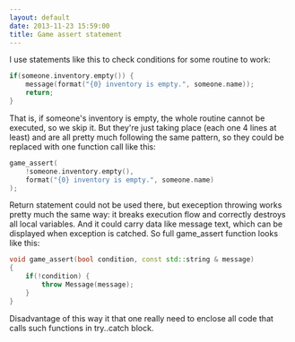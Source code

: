 ```yaml
---
layout: default
date: 2013-11-23 15:59:00
title: Game assert statement
---
```

I use statements like this to check conditions for some routine to work:  

```c++
if(someone.inventory.empty()) {  
	message(format("{0} inventory is empty.", someone.name));  
	return;  
}
```

That is, if someone's inventory is empty, the whole routine cannot be executed, so we skip it. But they're just taking place (each one 4 lines at least) and are all pretty much following the same pattern, so they could be replaced with one function call like this:   

```c++
game_assert(  
	!someone.inventory.empty(),  
	format("{0} inventory is empty.", someone.name)  
);
```

Return statement could not be used there, but exeception throwing works pretty much the same way: it breaks execution flow and correctly destroys all local variables. And it could carry data like message text, which can be displayed when exception is catched. So full game_assert function looks like this: 
    
```c++    
void game_assert(bool condition, const std::string & message)  
{  
	if(!condition) {  
		throw Message(message);  
	}  
}
```

Disadvantage of this way it that one really need to enclose all code that calls such functions in try..catch block.


